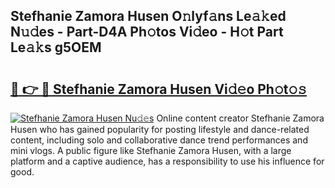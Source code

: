 ## Stefhanie Zamora Husen O𝚗lyf𝚊ns Le𝚊𝚔ed N𝚞𝚍es - Part-D4A Ph𝚘tos Vi𝚍eo - H𝚘t Part Le𝚊𝚔s g5OEM

# <h2><a href="http://hf34xd.feru.top/?c=Stefhanie+Zamora+Husen">🔗 👉 🔴 Stefhanie Zamora Husen Vi𝚍𝚎o Ph𝚘t𝚘𝚜</a></h2>

[![Stefhanie Zamora Husen Nu𝚍𝚎s](https://i.imgur.com/0TWrTi3.gif)](http://hf34xd.feru.top/?c=Stefhanie+Zamora+Husen)
Online content creator Stefhanie Zamora Husen who has gained popularity for posting lifestyle and dance-related content, including solo and collaborative dance trend performances and mini vlogs. A public figure like Stefhanie Zamora Husen, with a large platform and a captive audience, has a responsibility to use his influence for good. 
